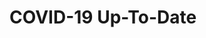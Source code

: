 <h1 color='Blue' text-align='center' > COVID-19 Up-To-Date</h1>
<br>
<p text-align='center' color='Black'> 

</p>